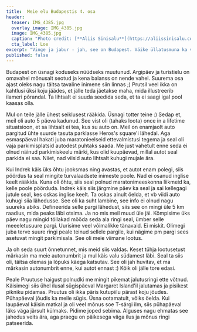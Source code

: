 ```yaml
---
title:  Meie elu Budapestis 4. osa
header: 
  teaser: IMG_4385.jpg
  overlay_image: IMG_4385.jpg
  image: IMG_4385.jpg
  caption: "Photo credit: [**Aliis Sinisalu**](https://aliissinisalu.com/)"
  cta_label: Loe
excerpt: "Vinge ja jabur - jah, see on Budapest. Väike üllatusmuna ka varuks ;)"
published: false
---
```

Budapest on üsnagi koduseks nüüdseks muutunud. Argipäev ja turistielu on omavahel mõnusalt seotud ja kena balanss on nende vahel. Suurema osa ajast oleks nagu täitsa tavaline inimene siin linnas ;) Prutsil veel ikka on kahtlusi üksi koju jäädes, et jälle teda jäetakse maha, mida illustreerib ilameri põrandal. Ta lihtsalt ei suuda seedida seda, et ta ei saagi igal pool kaasas olla. 

Mul on teile jälle ühest seiklusest rääkida. Üsnagi totter teine :) Sedap et, meil oli auto 5 päeva kadunud. See vist oli (tahaks loota) once in a lifetime situatsioon, et sa lihtsalt ei tea, kus su auto on. Meil on enamjaolt auto pargitud ühte suurde tasuta parklasse Heros's square'i lähedal. Aga esmaspäeval hakati juba maratonieelseid ettevalmistusi tegema ja seal oli vaja parkimisplatsid autodest puhtaks saada. Me just vahetult enne seda ei olnud näinud parkimiskeelu märki, kus olid kuupäevad, millal autot seal parkida ei saa. Niiet, nad viisid auto lihtsalt kuhugi mujale ära. 

Kui Indrek käis üks õhtu jooksmas ning avastas, et autot enam polegi, siis pöördus ta seal mingite turvalaadsete inimeste poole. Nad ei osanud inglise keelt rääkida. Kuna oli õhtu, siis seal polnud maratonimeeskonna liikmeid ka, kelle poole pöörduda. Indrek käis siis järgmine päev ka seal ja sai kellegagi jutule seal, kes oskas inglise keelt. Ta oskas ainult öelda, et vb viidi auto kuhugi siia lähedusse. See oli ka suht lambine, see info ei olnud nagu suureks abiks. Defineerida selle pargi lähedust, siis see on mingi üle 5 km raadius, mida peaks läbi otsima. Ja no mis meil muud üle jäi. Kõmpisime üks päev nagu mingid töllakad mööda seda ala ringi seal, ümber selle meeeletusuure pargi. Uurisime veel võimalikke tänavaid. Ei miskit. Olimegi juba terve suure ringi peale teinud sellele pargile, kui nägime pm pargi sees asetuvat mingit parkimisala. See oli meie viimane lootus.

Ja oh seda suurt õnnetunnet, mis meid siis valdas. Keset tühja lootusetust märkasin ma meie autonumbrit ja mul käis valu südamest läbi. Seal ta siis oli, täitsa olemas ja lõpuks käega katsutav. See oli jah huvitav, et ma märkasin autonumbrit enne, kui autot ennast :) Kõik oli jälle tore edasi.

Peale Pruutuse haigust polnudki me mingit pikemat jalutusringi ette võtnud. Käisimegi siis ühel ilusal sügispäeval Margaret Island'il jalutamas ja pisikest pikniku pidamas. Pruutus oli ikka päris kutupiilu pärast koju jõudes. Pühapäeval jõudis ka meile sügis. Üsna ootamatult, võiks öelda. Kui laupäeval käisin matkal ja oli veel mõnus soe T-särgi ilm, siis pühapäeval läks väga järsult külmaks. Pidime joped sebima. Alguses nagu ehmatas see jahedus veits ära, aga praegu on päikesega väga ilus ja mõnus ringi patseerida.


